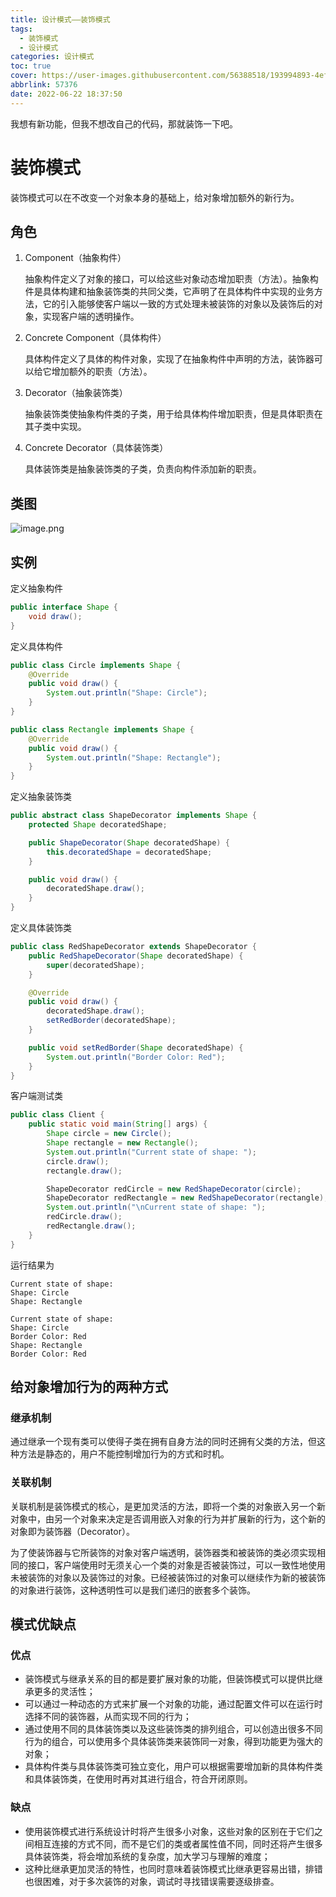 ```yaml
---
title: 设计模式——装饰模式
tags:
  - 装饰模式
  - 设计模式
categories: 设计模式
toc: true
cover: https://user-images.githubusercontent.com/56388518/193994893-4ef46abf-4689-4b3b-933a-ea5f283251b6.png
abbrlink: 57376
date: 2022-06-22 18:37:50
---
```


我想有新功能，但我不想改自己的代码，那就装饰一下吧。

<!--more-->

# 装饰模式

装饰模式可以在不改变一个对象本身的基础上，给对象增加额外的新行为。

## 角色

1. Component（抽象构件）

   抽象构件定义了对象的接口，可以给这些对象动态增加职责（方法）。抽象构件是具体构建和抽象装饰类的共同父类，它声明了在具体构件中实现的业务方法，它的引入能够使客户端以一致的方式处理未被装饰的对象以及装饰后的对象，实现客户端的透明操作。

2. Concrete Component（具体构件）

   具体构件定义了具体的构件对象，实现了在抽象构件中声明的方法，装饰器可以给它增加额外的职责（方法）。

3. Decorator（抽象装饰类）

   抽象装饰类使抽象构件类的子类，用于给具体构件增加职责，但是具体职责在其子类中实现。

4. Concrete Decorator（具体装饰类）

   具体装饰类是抽象装饰类的子类，负责向构件添加新的职责。

## 类图

![image.png](https://s2.loli.net/2022/06/22/rJSxDjn9K81HXuc.png)

## 实例

定义抽象构件

```java
public interface Shape {
    void draw();
}
```

定义具体构件

```java
public class Circle implements Shape {
    @Override
    public void draw() {
        System.out.println("Shape: Circle");
    }
}
```

```java
public class Rectangle implements Shape {
    @Override
    public void draw() {
        System.out.println("Shape: Rectangle");
    }
}
```

定义抽象装饰类

```java
public abstract class ShapeDecorator implements Shape {
    protected Shape decoratedShape;

    public ShapeDecorator(Shape decoratedShape) {
        this.decoratedShape = decoratedShape;
    }

    public void draw() {
        decoratedShape.draw();
    }
}
```

定义具体装饰类

```java
public class RedShapeDecorator extends ShapeDecorator {
    public RedShapeDecorator(Shape decoratedShape) {
        super(decoratedShape);
    }

    @Override
    public void draw() {
        decoratedShape.draw();
        setRedBorder(decoratedShape);
    }

    public void setRedBorder(Shape decoratedShape) {
        System.out.println("Border Color: Red");
    }
}
```

客户端测试类

```java
public class Client {
    public static void main(String[] args) {
        Shape circle = new Circle();
        Shape rectangle = new Rectangle();
        System.out.println("Current state of shape: ");
        circle.draw();
        rectangle.draw();

        ShapeDecorator redCircle = new RedShapeDecorator(circle);
        ShapeDecorator redRectangle = new RedShapeDecorator(rectangle);
        System.out.println("\nCurrent state of shape: ");
        redCircle.draw();
        redRectangle.draw();
    }
}
```

运行结果为

```
Current state of shape: 
Shape: Circle
Shape: Rectangle

Current state of shape: 
Shape: Circle
Border Color: Red
Shape: Rectangle
Border Color: Red
```

## 给对象增加行为的两种方式

### 继承机制

通过继承一个现有类可以使得子类在拥有自身方法的同时还拥有父类的方法，但这种方法是静态的，用户不能控制增加行为的方式和时机。

### 关联机制

关联机制是装饰模式的核心，是更加灵活的方法，即将一个类的对象嵌入另一个新对象中，由另一个对象来决定是否调用嵌入对象的行为并扩展新的行为，这个新的对象即为装饰器（Decorator）。

为了使装饰器与它所装饰的对象对客户端透明，装饰器类和被装饰的类必须实现相同的接口，客户端使用时无须关心一个类的对象是否被装饰过，可以一致性地使用未被装饰的对象以及装饰过的对象。已经被装饰过的对象可以继续作为新的被装饰的对象进行装饰，这种透明性可以是我们递归的嵌套多个装饰。

## 模式优缺点

### 优点

- 装饰模式与继承关系的目的都是要扩展对象的功能，但装饰模式可以提供比继承更多的灵活性；
- 可以通过一种动态的方式来扩展一个对象的功能，通过配置文件可以在运行时选择不同的装饰器，从而实现不同的行为；
- 通过使用不同的具体装饰类以及这些装饰类的排列组合，可以创造出很多不同行为的组合，可以使用多个具体装饰类来装饰同一对象，得到功能更为强大的对象；
- 具体构件类与具体装饰类可独立变化，用户可以根据需要增加新的具体构件类和具体装饰类，在使用时再对其进行组合，符合开闭原则。

### 缺点

- 使用装饰模式进行系统设计时将产生很多小对象，这些对象的区别在于它们之间相互连接的方式不同，而不是它们的类或者属性值不同，同时还将产生很多具体装饰类，将会增加系统的复杂度，加大学习与理解的难度；
- 这种比继承更加灵活的特性，也同时意味着装饰模式比继承更容易出错，排错也很困难，对于多次装饰的对象，调试时寻找错误需要逐级排查。
